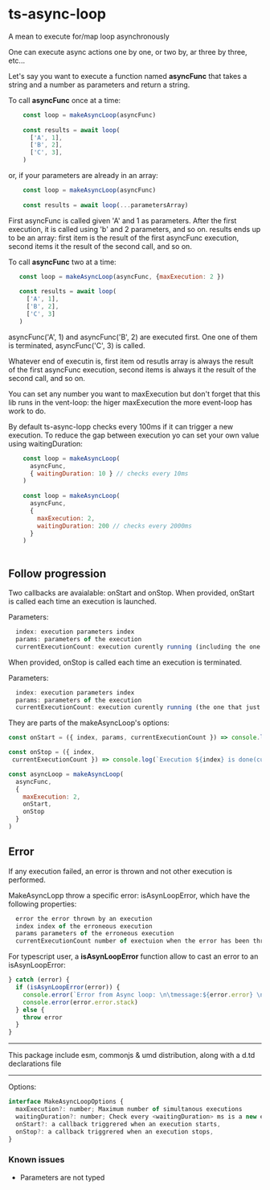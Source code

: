 # ts-async-loop

A mean to execute for/map loop asynchronously

One can execute async actions one by one, or two by, ar three by three, etc...

Let's say you want to execute a function named **asyncFunc** that takes a string and a number as parameters and return a string.

To call **asyncFunc** once at a time:

```javascript
    const loop = makeAsyncLoop(asyncFunc)
    
    const results = await loop(
      ['A', 1],
      ['B', 2],
      ['C', 3],
    )
```

or, if your parameters are already in an array:

```javascript
    const loop = makeAsyncLoop(asyncFunc)
    
    const results = await loop(...parametersArray)
```

First asyncFunc is called given 'A' and 1 as parameters. After the first execution, it is called using 'b' and 2 parameters, and so on.
results ends up to be an array: first item is the result of the first asyncFunc execution, second items it the result of the second call, and so on.

To call **asyncFunc** two at a time:

 ```javascript
    const loop = makeAsyncLoop(asyncFunc, {maxExecution: 2 })
    
    const results = await loop(
      ['A', 1],
      ['B', 2],
      ['C', 3]
    )
```

asyncFunc('A', 1) and asyncFunc('B', 2) are executed first. One one of them is terminated, asyncFunc('C', 3) is called.

Whatever end of executin is, first item od resutls array is always the result of the first asyncFunc execution, second items is always it the result of the second call, and so on.

You can set any number you want to maxExecution but don't forget that this lib runs in the vent-loop: the higer maxExecution the more event-loop has work to do.

By default ts-async-lopp checks every 100ms if it can trigger a new execution. To reduce the gap between execution yo can set your own value using waitingDuration:

```javascript
    const loop = makeAsyncLoop(
      asyncFunc, 
      { waitingDuration: 10 } // checks every 10ms
    ) 
    
    const loop = makeAsyncLoop(
      asyncFunc, 
      {
        maxExecution: 2, 
        waitingDuration: 200 // checks every 2000ms
      }
    ) 
    
```

## Follow progression

Two callbacks are avaialable: onStart and onStop.
When provided, onStart is called each time an execution is launched.

Parameters:

```javascript
  index: execution parameters index
  params: parameters of the execution
  currentExecutionCount: execution curently running (including the one for which onStart is calling)
```

When provided, onStop is called each time an execution is terminated.

Parameters:

```javascript
  index: execution parameters index
  params: parameters of the execution
  currentExecutionCount: execution curently running (the one that just stop in not included)
```

They are parts of the makeAsyncLoop's options:

```javascript
const onStart = ({ index, params, currentExecutionCount }) => console.log(`Start execution ${index}, with params ${params} (current number of tasks: ${currentExecutionCount}).`)

const onStop = ({ index,
 currentExecutionCount }) => console.log(`Execution ${index} is done(current number of tasks: ${currentExecutionCount}).`)

const asyncLoop = makeAsyncLoop(
  asyncFunc,
  {
    maxExecution: 2,
    onStart,
    onStop
  }
)

```

## Error

If any execution failed, an error is thrown and not other execution is performed.

MakeAsyncLopp throw a specific error: isAsynLoopError, which have the following properties:

```javascript
  error the error thrown by an execution
  index index of the erroneous execution
  params parameters of the erroneous execution
  currentExecutionCount number of exectuion when the error has been thrown
```

For typescript user, a **isAsynLoopError** function allow to cast an error to an isAsynLoopError:

```javascript
} catch (error) {
  if (isAsynLoopError(error)) {
    console.error(`Error from Async loop: \n\tmessage:${error.error} \n\tname:${error.name} \n\tcurrentExecutionCount${error.currentExecutionCount} \n\tindex${error.index} \n\tparams${error.params}`)
    console.error(error.error.stack)
  } else {
    throw error
  }
}
```

---
This package include esm, commonjs & umd distribution, along with a d.td declarations file

---
Options:

```javascript
interface MakeAsyncLoopOptions {
  maxExecution?: number; Maximum number of simultanous executions
  waitingDuration?: number; Check every <waitingDuration> ms is a new exectuoin can be launched
  onStart?: a callback triggrered when an execution starts, 
  onStop?: a callback triggrered when an execution stops, 
}
```

### Known issues

- Parameters are not typed
